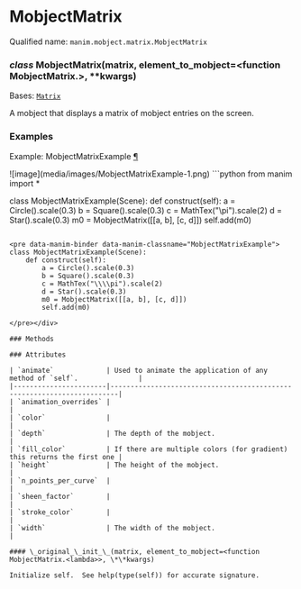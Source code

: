 # MobjectMatrix

Qualified name: `manim.mobject.matrix.MobjectMatrix`

### *class* MobjectMatrix(matrix, element_to_mobject=<function MobjectMatrix.<lambda>>, \*\*kwargs)

Bases: [`Matrix`](manim.mobject.matrix.Matrix.md#manim.mobject.matrix.Matrix)

A mobject that displays a matrix of mobject entries on the screen.

### Examples

<div id="mobjectmatrixexample" class="admonition admonition-manim-example">
<p class="admonition-title">Example: MobjectMatrixExample <a class="headerlink" href="#mobjectmatrixexample">¶</a></p>![image](media/images/MobjectMatrixExample-1.png)
```python
from manim import *

class MobjectMatrixExample(Scene):
    def construct(self):
        a = Circle().scale(0.3)
        b = Square().scale(0.3)
        c = MathTex("\\pi").scale(2)
        d = Star().scale(0.3)
        m0 = MobjectMatrix([[a, b], [c, d]])
        self.add(m0)
```

<pre data-manim-binder data-manim-classname="MobjectMatrixExample">
class MobjectMatrixExample(Scene):
    def construct(self):
        a = Circle().scale(0.3)
        b = Square().scale(0.3)
        c = MathTex("\\\\pi").scale(2)
        d = Star().scale(0.3)
        m0 = MobjectMatrix([[a, b], [c, d]])
        self.add(m0)

</pre></div>

### Methods

### Attributes

| `animate`             | Used to animate the application of any method of `self`.               |
|-----------------------|------------------------------------------------------------------------|
| `animation_overrides` |                                                                        |
| `color`               |                                                                        |
| `depth`               | The depth of the mobject.                                              |
| `fill_color`          | If there are multiple colors (for gradient) this returns the first one |
| `height`              | The height of the mobject.                                             |
| `n_points_per_curve`  |                                                                        |
| `sheen_factor`        |                                                                        |
| `stroke_color`        |                                                                        |
| `width`               | The width of the mobject.                                              |

#### \_original_\_init_\_(matrix, element_to_mobject=<function MobjectMatrix.<lambda>>, \*\*kwargs)

Initialize self.  See help(type(self)) for accurate signature.
